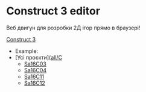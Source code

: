 # Construct 3 editor

 Веб двигун для розробки 2Д ігор прямо в браузері!

 [Construct 3](https://editor.construct.net/)


 - Example:
  - [Усі проєкти]([all/C](https://robocode-pb.github.io/RC2024/all/C)
    - [Sa16C03](https://robocode-pb.github.io/RC2024/Sa/Sa16C/Sa16C03)
    - [Sa16C04](https://robocode-pb.github.io/RC2024/Sa/Sa16C/Sa16C04)
    <!-- - [Sa16C09](Sa/Sa16C/Sa16C09) -->
    - [Sa16C11](https://robocode-pb.github.io/RC2024/Sa/Sa16C/Sa16C11)
    - [Sa16C12](https://robocode-pb.github.io/RC2024/Sa/Sa16C/Sa16C12)
